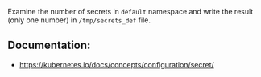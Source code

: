 Examine the number of secrets in `default` namespace and write the result (only one number) in `/tmp/secrets_def` file.


## Documentation:
- https://kubernetes.io/docs/concepts/configuration/secret/

